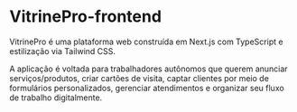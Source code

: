 # VitrinePro-frontend
VitrinePro é uma plataforma web construída em Next.js com TypeScript e estilização via Tailwind CSS.  

A aplicação é voltada para trabalhadores autônomos que querem anunciar serviços/produtos, criar cartões de visita, captar clientes por meio de formulários personalizados, gerenciar atendimentos e organizar seu fluxo de trabalho digitalmente.
